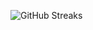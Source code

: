 ![GitHub Streaks](https://github-streaks-mqc9.onrender.com/streak/happilli/image?theme=midnight&cache_bust=1743691946&lang=ja)
